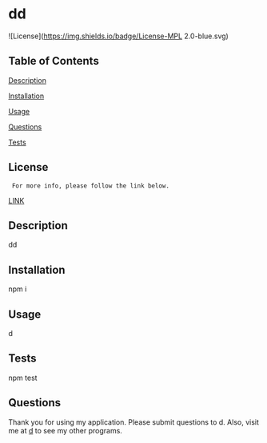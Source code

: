 

# dd
![License](https://img.shields.io/badge/License-MPL 2.0-blue.svg)


## Table of Contents  
[Description](#description)
  
[Installation](#installation)
  
[Usage](#usage)
  
[Questions](#questions)
  
[Tests](#tests)
    

  ## License 
     For more info, please follow the link below.
  [LINK](https://www.mozilla.org/en-US/MPL/2.0/)

  ## Description

  dd

  ## Installation

  npm i

  ## Usage

  d

  ## Tests

  npm test

  ## Questions

  Thank you for using my application.  Please submit questions to d.  Also, visit me at 
    [d](https://github.com/d/) to see my other programs.

